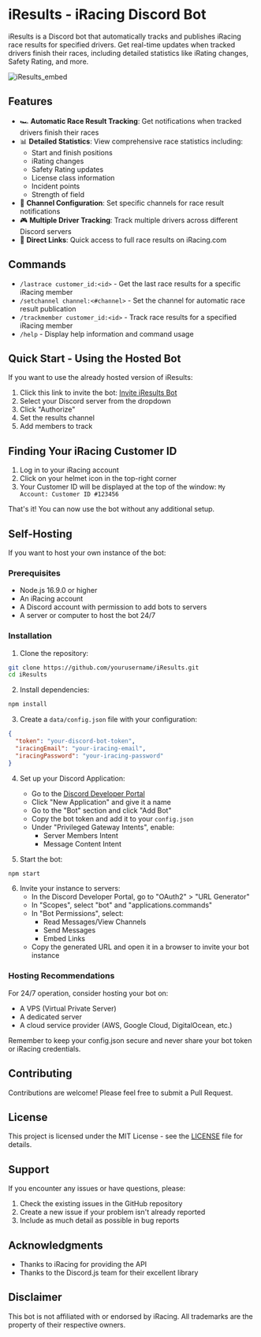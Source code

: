 # iResults - iRacing Discord Bot

iResults is a Discord bot that automatically tracks and publishes iRacing race results for specified drivers. Get real-time updates when tracked drivers finish their races, including detailed statistics like iRating changes, Safety Rating, and more.

![iResults_embed](https://github.com/user-attachments/assets/29f5c185-66b8-48ea-b475-eeaa1d249e11)



## Features

- 🏎 **Automatic Race Result Tracking**: Get notifications when tracked drivers finish their races
- 📊 **Detailed Statistics**: View comprehensive race statistics including:
  - Start and finish positions
  - iRating changes
  - Safety Rating updates
  - License class information
  - Incident points
  - Strength of field
- 🔔 **Channel Configuration**: Set specific channels for race result notifications
- 🎮 **Multiple Driver Tracking**: Track multiple drivers across different Discord servers
- 🔗 **Direct Links**: Quick access to full race results on iRacing.com

## Commands

- `/lastrace customer_id:<id>` - Get the last race results for a specific iRacing member
- `/setchannel channel:<#channel>` - Set the channel for automatic race result publication
- `/trackmember customer_id:<id>` - Track race results for a specified iRacing member
- `/help` - Display help information and command usage

## Quick Start - Using the Hosted Bot

If you want to use the already hosted version of iResults:

1. Click this link to invite the bot: [Invite iResults Bot]([https://discord.com/api/oauth2/authorize?client_id=1320895408305868881&permissions=2147485696&scope=bot%20applications.commands](https://discord.com/api/oauth2/authorize?client_id=1320895408305868881&permissions=37080064&scope=bot%20applications.commands))
2. Select your Discord server from the dropdown
3. Click "Authorize"
4. Set the results channel
5. Add members to track

## Finding Your iRacing Customer ID

1. Log in to your iRacing account
2. Click on your helmet icon in the top-right corner
3. Your Customer ID will be displayed at the top of the window: `My Account: Customer ID #123456`

That's it! You can now use the bot without any additional setup.

## Self-Hosting

If you want to host your own instance of the bot:

### Prerequisites

- Node.js 16.9.0 or higher
- An iRacing account
- A Discord account with permission to add bots to servers
- A server or computer to host the bot 24/7

### Installation

1. Clone the repository:
```bash
git clone https://github.com/yourusername/iResults.git
cd iResults
```

2. Install dependencies:
```bash
npm install
```

3. Create a `data/config.json` file with your configuration:
```json
{
  "token": "your-discord-bot-token",
  "iracingEmail": "your-iracing-email",
  "iracingPassword": "your-iracing-password"
}
```

4. Set up your Discord Application:
   - Go to the [Discord Developer Portal](https://discord.com/developers/applications)
   - Click "New Application" and give it a name
   - Go to the "Bot" section and click "Add Bot"
   - Copy the bot token and add it to your `config.json`
   - Under "Privileged Gateway Intents", enable:
     - Server Members Intent
     - Message Content Intent

5. Start the bot:
```bash
npm start
```

6. Invite your instance to servers:
   - In the Discord Developer Portal, go to "OAuth2" > "URL Generator"
   - In "Scopes", select "bot" and "applications.commands"
   - In "Bot Permissions", select:
     - Read Messages/View Channels
     - Send Messages
     - Embed Links
   - Copy the generated URL and open it in a browser to invite your bot instance

### Hosting Recommendations

For 24/7 operation, consider hosting your bot on:
- A VPS (Virtual Private Server)
- A dedicated server
- A cloud service provider (AWS, Google Cloud, DigitalOcean, etc.)

Remember to keep your config.json secure and never share your bot token or iRacing credentials.

## Contributing

Contributions are welcome! Please feel free to submit a Pull Request.

## License

This project is licensed under the MIT License - see the [LICENSE](LICENSE) file for details.

## Support

If you encounter any issues or have questions, please:
1. Check the existing issues in the GitHub repository
2. Create a new issue if your problem isn't already reported
3. Include as much detail as possible in bug reports

## Acknowledgments

- Thanks to iRacing for providing the API
- Thanks to the Discord.js team for their excellent library

## Disclaimer

This bot is not affiliated with or endorsed by iRacing. All trademarks are the property of their respective owners.
